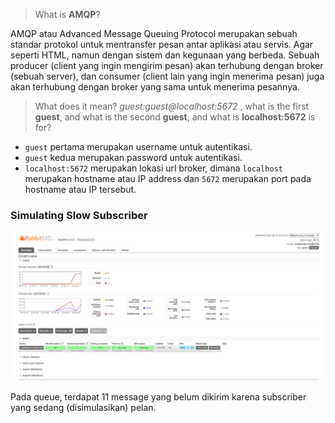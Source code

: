 > What is **AMQP**?

AMQP atau Advanced Message Queuing Protocol merupakan sebuah standar protokol untuk mentransfer pesan antar aplikasi atau servis. Agar seperti HTML, namun dengan sistem dan kegunaan yang berbeda. Sebuah producer (client yang ingin mengirim pesan) akan terhubung dengan broker (sebuah server), dan consumer (client lain yang ingin menerima pesan) juga akan terhubung dengan broker yang sama untuk menerima pesannya.

> What does it mean? *guest:guest@localhost:5672* , what is the first **guest**, and what
is the second **guest**, and what is **localhost:5672** is for?

- `guest` pertama merupakan username untuk autentikasi.
- `guest` kedua merupakan password untuk autentikasi.
- `localhost:5672` merupakan lokasi url broker, dimana `localhost` merupakan hostname atau IP address dan `5672` merupakan port pada hostname atau IP tersebut.

### Simulating Slow Subscriber
![slow_sub](image/Simulating%20slow.png)

Pada queue, terdapat 11 message yang belum dikirim karena subscriber yang sedang (disimulasikan) pelan.